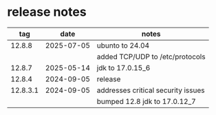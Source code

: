 # release notes

| tag | date | notes |
|---|---|---|
| 12.8.8   | 2025-07-05 | ubunto to 24.04
|          |            | added TCP/UDP to /etc/protocols
| 12.8.7   | 2025-05-14 | jdk to 17.0.15_6
| 12.8.4   | 2024-09-05 | release |
| 12.8.3.1 | 2024-09-05 | addresses critical security issues |
|          |            | bumped 12.8 jdk to 17.0.12_7 |
